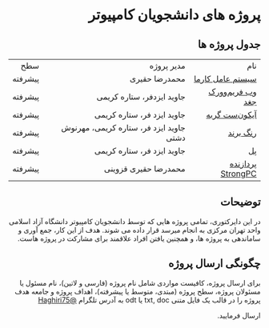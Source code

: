 <div dir="rtl">
<h1>
پروژه های دانشجویان کامپیوتر
</h1>
<h2>
جدول پروژه ها
</h2>
<p align="center">
<table style="width:100%;">
<tr>
<td>
نام
</td>
<td>
مدیر پروژه
</td>
<td>
سطح
</td>
</tr>
<tr>
<td>
<a href="https://github.com/iauctb/hobbyist-projects/tree/master/karmaos">
سیستم عامل کارما
</a>
</td>
<td>
محمدرضا حقیری
</td>
<td>
پیشرفته
</td>
</tr>
<tr>
<td>
<a href="https://github.com/iauctb/student-projects/tree/master/joqd">
وب فریم‌وورک جغد
</a>
</td>
<td>
جاوید ایزدفر، ستاره کریمی 
</td>
<td>
پیشرفته
</td>
</tr>
<tr>
<td>
<a href="https://github.com/iauctb/student-projects/tree/master/gorbeh">
آیکون‌ست گربه
</a>
</td>
<td>
جاوید ایزد فر، ستاره کریمی
</td>
<td>
پیشرفته
</td>
</tr>
<tr>
<td>
<a href="https://github.com/iauctb/student-projects/tree/master/rangebrand">
رنگ برند
</a>
</td>
<td>
جاوید ایزد فر، ستاره کریمی، مهرنوش دشتی
</td>
<td>
پیشرفته
</td>
</tr>
<tr>
<td>
<a href="https://github.com/iauctb/student-projects/tree/master/pol">
پل
</a>
</td>
<td>
جاوید ایزد فر، ستاره کریمی
</td>
<td>
پیشرفته
</td>
</tr>
<tr>
<td>
<a href="https://github.com/iauctb/student-projects/tree/master/StrongPC">
پردازنده StrongPC
</a>
</td>
<td>
محمدرضا حقیری قزوینی
</td>
<td>
پیشرفته
</td>
</tr>
</table>
</p>
<h2>
توضیحات
</h2>
در این دایرکتوری، تمامی پروژه هایی که توسط دانشجویان کامپیوتر دانشگاه آزاد اسلامی واحد تهران مرکزی به انجام میرسد قرار داده می شوند. هدف از این کار، جمع آوری و ساماندهی به پروژه ها، و همچنین یافتن افراد علاقمند برای مشارکت در پروژه هاست. 
<h2>
چگونگی ارسال پروژه
</h2>
برای ارسال پروژه، کافیست مواردی شامل نام پروژه (فارسی و لاتین)، نام مسئول یا مسئولان پروژه، سطح پروژه (مبتدی، متوسط یا پیشرفته)، اهداف پروژه و جامعه هدف پروژه را در قالب یک فایل متنی txt, doc یا odt به آدرس تلگرام 

<a href="http://telegram.me/haghiri75">
@Haghiri75
</a>

ارسال فرمایید. 
</div>
